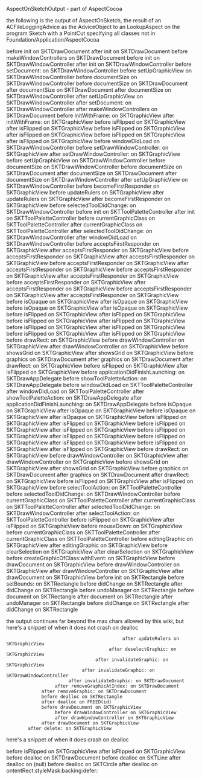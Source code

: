 AspectOnSketchOutput - part of AspectCocoa

the following is the output of AspectOnSketch, the result of an ACFileLoggingAdvice as the AdviceObject to an LookupAspect on the program Sketch with a PointCut specifying all classes not in Foundation/Application/AspectCocoa
 
    
  before init on SKTDrawDocument 
  after init on SKTDrawDocument 
  before makeWindowControllers on SKTDrawDocument 
       before init on SKTDrawWindowController 
       after init on SKTDrawWindowController 
       before setDocument: on SKTDrawWindowController 
            before setUpGraphicView on SKTDrawWindowController 
                 before documentSize on SKTDrawWindowController 
                      before documentSize on SKTDrawDocument 
                      after documentSize on SKTDrawDocument 
                 after documentSize on SKTDrawWindowController 
            after setUpGraphicView on SKTDrawWindowController 
       after setDocument: on SKTDrawWindowController 
  after makeWindowControllers on SKTDrawDocument 
  before initWithFrame: on SKTGraphicView 
  after initWithFrame: on SKTGraphicView 
  before isFlipped on SKTGraphicView 
  after isFlipped on SKTGraphicView 
  before isFlipped on SKTGraphicView 
  after isFlipped on SKTGraphicView 
  before isFlipped on SKTGraphicView 
  after isFlipped on SKTGraphicView 
  before windowDidLoad on SKTDrawWindowController 
       before setDrawWindowController: on SKTGraphicView 
       after setDrawWindowController: on SKTGraphicView 
       before setUpGraphicView on SKTDrawWindowController 
            before documentSize on SKTDrawWindowController 
                 before documentSize on SKTDrawDocument 
                 after documentSize on SKTDrawDocument 
            after documentSize on SKTDrawWindowController 
       after setUpGraphicView on SKTDrawWindowController 
       before becomeFirstResponder on SKTGraphicView 
            before updateRulers on SKTGraphicView 
            after updateRulers on SKTGraphicView 
       after becomeFirstResponder on SKTGraphicView 
       before selectedToolDidChange: on SKTDrawWindowController 
            before init on SKTToolPaletteController 
            after init on SKTToolPaletteController 
            before currentGraphicClass on SKTToolPaletteController 
            after currentGraphicClass on SKTToolPaletteController 
       after selectedToolDidChange: on SKTDrawWindowController 
  after windowDidLoad on SKTDrawWindowController 
  before acceptsFirstResponder on SKTGraphicView 
  after acceptsFirstResponder on SKTGraphicView 
  before acceptsFirstResponder on SKTGraphicView 
  after acceptsFirstResponder on SKTGraphicView 
  before acceptsFirstResponder on SKTGraphicView 
  after acceptsFirstResponder on SKTGraphicView 
  before acceptsFirstResponder on SKTGraphicView 
  after acceptsFirstResponder on SKTGraphicView 
  before acceptsFirstResponder on SKTGraphicView 
  after acceptsFirstResponder on SKTGraphicView 
  before acceptsFirstResponder on SKTGraphicView 
  after acceptsFirstResponder on SKTGraphicView 
  before isOpaque on SKTGraphicView 
  after isOpaque on SKTGraphicView 
  before isOpaque on SKTGraphicView 
  after isOpaque on SKTGraphicView 
  before isFlipped on SKTGraphicView 
  after isFlipped on SKTGraphicView 
  before isFlipped on SKTGraphicView 
  after isFlipped on SKTGraphicView 
  before isFlipped on SKTGraphicView 
  after isFlipped on SKTGraphicView 
  before isFlipped on SKTGraphicView 
  after isFlipped on SKTGraphicView 
  before drawRect: on SKTGraphicView 
       before drawWindowController on SKTGraphicView 
       after drawWindowController on SKTGraphicView 
       before showsGrid on SKTGraphicView 
       after showsGrid on SKTGraphicView 
       before graphics on SKTDrawDocument 
       after graphics on SKTDrawDocument 
  after drawRect: on SKTGraphicView 
  before isFlipped on SKTGraphicView 
  after isFlipped on SKTGraphicView 
  before applicationDidFinishLaunching: on SKTDrawAppDelegate 
       before showToolPaletteAction: on SKTDrawAppDelegate 
            before windowDidLoad on SKTToolPaletteController 
            after windowDidLoad on SKTToolPaletteController 
       after showToolPaletteAction: on SKTDrawAppDelegate 
  after applicationDidFinishLaunching: on SKTDrawAppDelegate 
  before isOpaque on SKTGraphicView 
  after isOpaque on SKTGraphicView 
  before isOpaque on SKTGraphicView 
  after isOpaque on SKTGraphicView 
  before isFlipped on SKTGraphicView 
  after isFlipped on SKTGraphicView 
  before isFlipped on SKTGraphicView 
  after isFlipped on SKTGraphicView 
  before isFlipped on SKTGraphicView 
  after isFlipped on SKTGraphicView 
  before isFlipped on SKTGraphicView 
  after isFlipped on SKTGraphicView 
  before isFlipped on SKTGraphicView 
  after isFlipped on SKTGraphicView 
  before drawRect: on SKTGraphicView 
       before drawWindowController on SKTGraphicView 
       after drawWindowController on SKTGraphicView 
       before showsGrid on SKTGraphicView 
       after showsGrid on SKTGraphicView 
       before graphics on SKTDrawDocument 
       after graphics on SKTDrawDocument 
  after drawRect: on SKTGraphicView 
  before isFlipped on SKTGraphicView 
  after isFlipped on SKTGraphicView 
  before selectToolAction: on SKTToolPaletteController 
       before selectedToolDidChange: on SKTDrawWindowController 
            before currentGraphicClass on SKTToolPaletteController 
            after currentGraphicClass on SKTToolPaletteController 
       after selectedToolDidChange: on SKTDrawWindowController 
  after selectToolAction: on SKTToolPaletteController 
  before isFlipped on SKTGraphicView 
  after isFlipped on SKTGraphicView 
  before mouseDown: on SKTGraphicView 
       before currentGraphicClass on SKTToolPaletteController 
       after currentGraphicClass on SKTToolPaletteController 
       before editingGraphic on SKTGraphicView 
       after editingGraphic on SKTGraphicView 
       before clearSelection on SKTGraphicView 
       after clearSelection on SKTGraphicView 
       before createGraphicOfClass:withEvent: on SKTGraphicView 
            before drawDocument on SKTGraphicView 
                 before drawWindowController on SKTGraphicView 
                 after drawWindowController on SKTGraphicView 
            after drawDocument on SKTGraphicView 
            before init on SKTRectangle 
                 before setBounds: on SKTRectangle 
                      before didChange on SKTRectangle 
                      after didChange on SKTRectangle 
                      before undoManager on SKTRectangle 
                           before document on SKTRectangle 
                           after document on SKTRectangle 
                      after undoManager on SKTRectangle 
                      before didChange on SKTRectangle 
                      after didChange on SKTRectangle



the output continues far beyond the max chars allowed by this wiki, but here's a snippet of when it does not crash on dealloc

    
                                               after updateRulers on SKTGraphicView 
                                          after deselectGraphic: on SKTGraphicView 
                                     after invalidateGraphic: on SKTGraphicView 
                                after invalidateGraphic: on SKTDrawWindowController 
                           after invalidateGraphic: on SKTDrawDocument 
                      after removeGraphicAtIndex: on SKTDrawDocument 
                 after removeGraphic: on SKTDrawDocument 
                 before dealloc on SKTRectangle 
                 after dealloc on FREED(id) 
                 before drawDocument on SKTGraphicView 
                      before drawWindowController on SKTGraphicView 
                      after drawWindowController on SKTGraphicView 
                 after drawDocument on SKTGraphicView 
            after delete: on SKTGraphicView 


here's a snippet of when it does crash on dealloc

    
  before isFlipped on SKTGraphicView 
  after isFlipped on SKTGraphicView 
  before dealloc on SKTDrawDocument 
       before dealloc on SKTLine 
       after dealloc on (null) 
       before dealloc on SKTCircle 
       after dealloc on ontentRect:styleMask:backing:defer:

